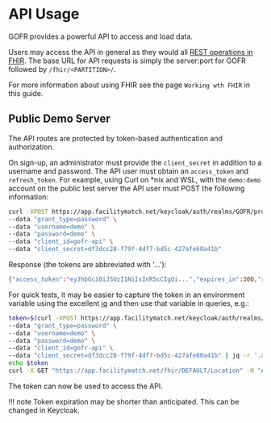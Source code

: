 # API Usage

GOFR provides a powerful API to access and load data. 

Users may access the API in general as they would all [REST operations in FHIR](https://www.hl7.org/fhir/http.html). The base URL for API requests is simply the server:port for GOFR followed by `/fhir/<PARTITION>/`.

For more information about using FHIR see the page `Working wth FHIR` in this guide.

## Public Demo Server

The API routes are protected by token-based authentication and authorization.

On sign-up, an administrator must provide the `client_secret` in addition to a username and password. The API user must obtain an  `access_token` and `refresh_token`. For example, using Curl on *nix and WSL, with the `demo:demo` account on the public test server the API user must POST the following information:

```sh
curl -XPOST https://app.facilitymatch.net/keycloak/auth/realms/GOFR/protocol/openid-connect/token \
--data "grant_type=password" \
--data "username=demo" \
--data "password=demo" \
--data "client_id=gofr-api" \
--data "client_secret=df3dcc28-f79f-4df7-bd5c-427afe60a41b"
```

Response (the tokens are abbreviated with '...'):
```sh
{"access_token":"eyJhbGciOiJSUzI1NiIsInR5cCIgOi...","expires_in":300,"refresh_expires_in":1800,"refresh_token":"eyJhbGciOiJIUzI1NiIsInR5cCI...","token_type":"Bearer","not-before-policy":1632196935,"session_state":"de2ba5ab-3ec5-404c-9e82-f0ca94b71ab6","scope":"profile email"}
```

For quick tests, it may be easier to capture the token in an environment variable using the excellent [jq](https://stedolan.github.io/jq/) and then use that variable in queries, e.g.:
```sh
token=$(curl -XPOST https://app.facilitymatch.net/keycloak/auth/realms/GOFR/protocol/openid-connect/token \
--data "grant_type=password" \
--data "username=demo" \
--data "password=demo" \
--data "client_id=gofr-api" \
--data "client_secret=df3dcc28-f79f-4df7-bd5c-427afe60a41b" | jq -r '.access_token')
echo $token
curl -X GET "https://app.facilitymatch.net/fhir/DEFAULT/Location" -H "Authorization: Bearer $token"
```

The token can now be used to access the API.

!!! note
    Token expiration may be shorter than anticipated. This can be changed in Keycloak.


